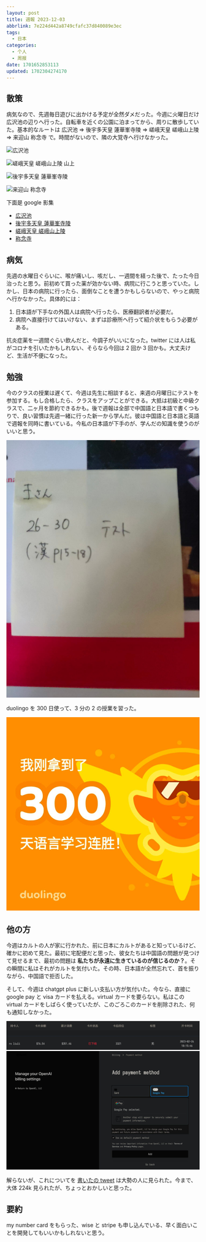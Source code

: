 ```yaml
---
layout: post
title: 週報 2023-12-03
abbrlink: 7e224d442a8749cfafc37d840089e3ec
tags:
  - 日本
categories:
  - 个人
  - 周报
date: 1701652853113
updated: 1702304274170
---
```


## 散策

病気なので、先週毎日遊びに出かける予定が全然ダメだった。今週に火曜日だけ広沢池の辺りへ行った。自転車を近くの公園に泊まってから、周りに散歩していた。基本的なルートは 広沢池 => 後宇多天皇 蓮華峯寺陵 => 嵯峨天皇 嵯峨山上陵 => 来迎山 称念寺 で。時間がないので、隣の大覚寺へ行けなかった。

![広沢池](https://image-proxy.rxliuli.com/?url=https://lh3.googleusercontent.com/pw/ADCreHcMLzNVLEYMT9smPHKbpQzYR5l26Z52s2OAAowt8ocZK7Jo0QuvF4SBlPGVHnXP4UCbiShCym4UEGH3Yb6OHwfQW66OLWcFquDUfGj_zxtHWahC4vizioUFKLnJq2rYfNfXxX7NEIjN44d3gCNbr_KU=w2554-h1916-s-no-gm)

![嵯峨天皇 嵯峨山上陵 山上](https://image-proxy.rxliuli.com/?url=https://lh3.googleusercontent.com/pw/ADCreHefCz3YFZX1lWY1VaF4uQk3NP1BZwlvG3rP6SpIBepy-PfjyDwRgLJYMbkJi78z1_wohFML5KGtzzbY63tI76GxIgQ7CoUlD6QOnH3o_GKdbxO9ynzkF4q_3o8BC5AIVP8KtZtQ9t7xt2hILgaebMEY=w2554-h1916-s-no-gm)

![後宇多天皇 蓮華峯寺陵](https://image-proxy.rxliuli.com/?url=https://lh3.googleusercontent.com/pw/ADCreHdYmFWEcnvZ3kCD2I12tSbw517k27pen8XRRpsiTfL9pCgsllhyHIXOLVNTXjXbCZmI-q3cgXwDq4XJtVQmjk07YSRMXFFIu2SP4esEkciJnBuj8n2jvlEKrIcpUzHOo14hPE8fBYIROpS0MZAdHTBN=w2554-h1916-s-no-gm)

![来迎山 称念寺](https://image-proxy.rxliuli.com/?url=https://lh3.googleusercontent.com/pw/ADCreHeJbna27S8qdKxMtMDjFyq7autA5HfbF3DkBhGwVUY2lWAKv7g_HbbS6-y4tJIg9JPGjz52oURGgBgqGN4hlFfRuG1CyqZuxeeHdhcy5vXVbmS4lUt7TtAEq3vKeW_iWFyBauWXdqnh5jLTtMCR5_bH=w2554-h1916-s-no-gm)

下面是 google 影集

*   [広沢池](https://photos.app.goo.gl/Z9pPiascxYBasAsP9)
*   [後宇多天皇 蓮華峯寺陵](https://photos.app.goo.gl/J7EqX39jkjtN1bzYA)
*   [嵯峨天皇 嵯峨山上陵](https://photos.app.goo.gl/DocYTj1k5RskcFp56)
*   [称念寺](https://photos.app.goo.gl/rszPXcS76kLyGJ1K9)

## 病気

先週の水曜日ぐらいに、喉が痛いし、咳だし、一週間を経った後で、たった今日治ったと思う。前初めて買った薬が効かない時、病院に行こうと思っていた。しかし、日本の病院に行ったら、面倒なことを遭うかもしらないので、やっと病院へ行かなかった。具体的には：

1.  日本語が下手なの外国人は病院へ行ったら、医療翻訳者が必要だ。
2.  病院へ直接行けてはいけない、まずは診療所へ行って紹介状をもらう必要がある。

抗炎症薬を一週間ぐらい飲んだと、今調子がいいになった。twitter には人は私がコロナを引いたかもしれない、そらなら今回は 2 回か 3 回かも。大丈夫けど、生活が不便になった。

## 勉強

今のクラスの授業は遅くて、今週は先生に相談すると、来週の月曜日にテストを参加する。もし合格したら、クラスをアップことができる。大抵は初級と中級クラスで、二ヶ月を節約できるかも。後で週報は全部で中国語と日本語で書くつもりで、良い習慣は先週一緒に行った新一から学んだ。彼は中国語と日本語と英語で週報を同時に書いている。今私の日本語が下手のが、学んだの知識を使うのがいいと思う。

![image (21).jpg](/resources/a2aa8d69e0cb4fb781483b0c37a69405.jpg)

duolingo を 300 日使って、3 分の 2 の授業を習った。

![duolingo.jpg](/resources/1b70acf0b52b468aaef8f2db6cbfcb87.jpg)

## 他の方

今週はカルトの人が家に行かれた、前に日本にカルトがあると知っているけど、確かに初めて見た。最初に宅配便だと思った、彼女たちは中国語の問題が見つけて見せるまで、最初の問題は **私たちが永遠に生きているのが信じるのか？**。その瞬間に私はそれがカルトを気付いた。その時、日本語が全然忘れて、首を振りながら、中国語で拒否した。

そして、今週は chatgpt plus に新しい支払い方が気付いた。今なら、直接に google pay と visa カードを払える。virtual カードを要らない。私はこの virtual カードをしばらく使っていたが、このごろこのカードを削除された、何も通知しなかった。

![chatgpt-plus.jpg](/resources/0bb379274a084aae9c4185e9a7452e42.jpg)
![google pay.jpg](/resources/8789edcea4e849d78e504ff0b89cd6d5.jpg)

解らないが、これについてを [書いたの tweet](https://twitter.com/rxliuli/status/1728626572654166246) は大勢の人に見られた。今まで、大体 224k 見られたが、ちょっとおかしいと思った。

## 要約

my number card をもらった、wise と stripe も申し込んでいる、早く面白いことを開発してもいいかもしれないと思う。
